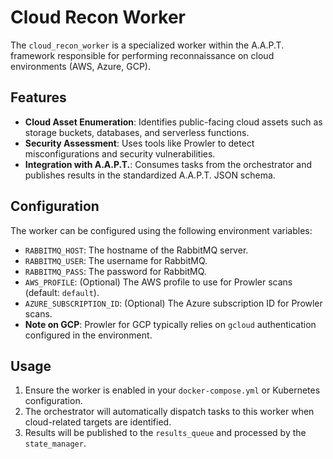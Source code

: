 # Cloud Recon Worker

The `cloud_recon_worker` is a specialized worker within the A.A.P.T. framework responsible for performing reconnaissance on cloud environments (AWS, Azure, GCP).

## Features

- **Cloud Asset Enumeration**: Identifies public-facing cloud assets such as storage buckets, databases, and serverless functions.
- **Security Assessment**: Uses tools like Prowler to detect misconfigurations and security vulnerabilities.
- **Integration with A.A.P.T.**: Consumes tasks from the orchestrator and publishes results in the standardized A.A.P.T. JSON schema.

## Configuration

The worker can be configured using the following environment variables:

- `RABBITMQ_HOST`: The hostname of the RabbitMQ server.
- `RABBITMQ_USER`: The username for RabbitMQ.
- `RABBITMQ_PASS`: The password for RabbitMQ.
- `AWS_PROFILE`: (Optional) The AWS profile to use for Prowler scans (default: `default`).
- `AZURE_SUBSCRIPTION_ID`: (Optional) The Azure subscription ID for Prowler scans.
- **Note on GCP**: Prowler for GCP typically relies on `gcloud` authentication configured in the environment.

## Usage

1.  Ensure the worker is enabled in your `docker-compose.yml` or Kubernetes configuration.
2.  The orchestrator will automatically dispatch tasks to this worker when cloud-related targets are identified.
3.  Results will be published to the `results_queue` and processed by the `state_manager`.
